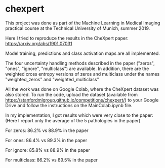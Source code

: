 # chexpert
This project was done as part of the Machine Learning in Medical Imaging practical course at the Technical University of Munich,
  summer 2019.
  
Here I tried to reproduce the results in the CheXpert paper: https://arxiv.org/abs/1901.07031

Model training, predictions and class activation maps are all implemented.

The four uncertainty handling methods described in the paper ("zeros", "ones", "ignore", "multiclass") are available. In addition, 
there are the weighted cross entropy versions of zeros and multiclass under the names "weighted_zeros" and "weighted_multiclass" 

All the work was done on Google Colab, where the CheXpert dataset was also stored. To run the code, upload the dataset (available from
https://stanfordmlgroup.github.io/competitions/chexpert/) to your Google Drive and follow the instructions on the MainColab.ipynb file.

In my implementation, I got results which were very close to the paper: (Here I report only the average of the 5 pathologies in the paper)
  
  For zeros: 86.2% vs 88.9% in the paper
  
  For ones: 86.4% vs 89.3% in the paper 
  
  For ignore: 85.8% vs 88.9% in the paper
  
  For multiclass: 86.2% vs 89.5% in the paper

  
